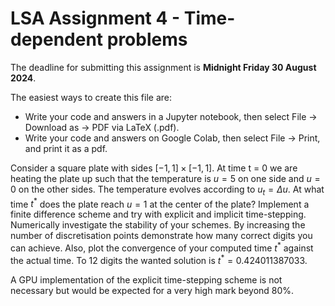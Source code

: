 # LSA Assignment 4 - Time-dependent problems

The deadline for submitting this assignment is **Midnight Friday 30 August 2024**.

The easiest ways to create this file are:

- Write your code and answers in a Jupyter notebook, then select File -> Download as -> PDF via LaTeX (.pdf).
- Write your code and answers on Google Colab, then select File -> Print, and print it as a pdf.

Consider a square plate with sides $[−1, 1] × [−1, 1]$. At time t = 0 we are heating the plate up
such that the temperature is $u = 5$ on one side and $u = 0$ on the other sides. The temperature
evolves according to $u_t = \Delta u$. At what time $t^*$ does the plate reach $u = 1$ at the center of the plate?
Implement a finite difference scheme and try with explicit and implicit time-stepping. Numerically investigate the stability of your schemes.
By increasing the number of discretisation points demonstrate how many correct digits you can achieve. Also,
plot the convergence of your computed time $t^*$ against the actual time. To 12 digits the wanted
solution is $t^* = 0.424011387033$.

A GPU implementation of the explicit time-stepping scheme is not necessary but would be expected for a very high mark beyond 80%.
